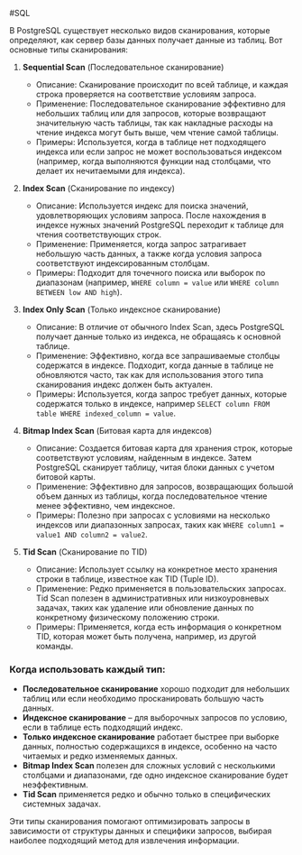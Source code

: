 #SQL 

В PostgreSQL существует несколько видов сканирования, которые определяют, как сервер базы данных получает данные из таблиц. Вот основные типы сканирования:

1. **Sequential Scan** (Последовательное сканирование)
    
    - Описание: Сканирование происходит по всей таблице, и каждая строка проверяется на соответствие условиям запроса.
    - Применение: Последовательное сканирование эффективно для небольших таблиц или для запросов, которые возвращают значительную часть таблицы, так как накладные расходы на чтение индекса могут быть выше, чем чтение самой таблицы.
    - Примеры: Используется, когда в таблице нет подходящего индекса или если запрос не может воспользоваться индексом (например, когда выполняются функции над столбцами, что делает их нечитаемыми для индекса).
2. **Index Scan** (Сканирование по индексу)
    
    - Описание: Используется индекс для поиска значений, удовлетворяющих условиям запроса. После нахождения в индексе нужных значений PostgreSQL переходит к таблице для чтения соответствующих строк.
    - Применение: Применяется, когда запрос затрагивает небольшую часть данных, а также когда условия запроса соответствуют индексированным столбцам.
    - Примеры: Подходит для точечного поиска или выборок по диапазонам (например, `WHERE column = value` или `WHERE column BETWEEN low AND high`).
3. **Index Only Scan** (Только индексное сканирование)
    
    - Описание: В отличие от обычного Index Scan, здесь PostgreSQL получает данные только из индекса, не обращаясь к основной таблице.
    - Применение: Эффективно, когда все запрашиваемые столбцы содержатся в индексе. Подходит, когда данные в таблице не обновляются часто, так как для использования этого типа сканирования индекс должен быть актуален.
    - Примеры: Используется, когда запрос требует данных, которые содержатся только в индексе, например `SELECT column FROM table WHERE indexed_column = value`.
4. **Bitmap Index Scan** (Битовая карта для индексов)
    
    - Описание: Создается битовая карта для хранения строк, которые соответствуют условиям, найденным в индексе. Затем PostgreSQL сканирует таблицу, читая блоки данных с учетом битовой карты.
    - Применение: Эффективно для запросов, возвращающих большой объем данных из таблицы, когда последовательное чтение менее эффективно, чем индексное.
    - Примеры: Полезно при запросах с условиями на несколько индексов или диапазонных запросах, таких как `WHERE column1 = value1 AND column2 = value2`.
5. **Tid Scan** (Сканирование по TID)
    
    - Описание: Использует ссылку на конкретное место хранения строки в таблице, известное как TID (Tuple ID).
    - Применение: Редко применяется в пользовательских запросах. Tid Scan полезен в административных или низкоуровневых задачах, таких как удаление или обновление данных по конкретному физическому положению строки.
    - Примеры: Применяется, когда есть информация о конкретном TID, которая может быть получена, например, из другой команды.

### Когда использовать каждый тип:

- **Последовательное сканирование** хорошо подходит для небольших таблиц или если необходимо просканировать большую часть данных.
- **Индексное сканирование** – для выборочных запросов по условию, если в таблице есть подходящий индекс.
- **Только индексное сканирование** работает быстрее при выборке данных, полностью содержащихся в индексе, особенно на часто читаемых и редко изменяемых данных.
- **Bitmap Index Scan** полезен для сложных условий с несколькими столбцами и диапазонами, где одно индексное сканирование будет неэффективным.
- **Tid Scan** применяется редко и обычно только в специфических системных задачах.

Эти типы сканирования помогают оптимизировать запросы в зависимости от структуры данных и специфики запросов, выбирая наиболее подходящий метод для извлечения информации.